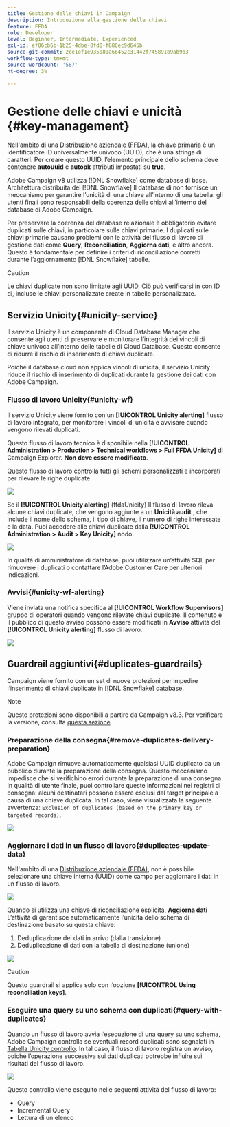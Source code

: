 ```yaml
---
title: Gestione delle chiavi in Campaign
description: Introduzione alla gestione delle chiavi
feature: FFDA
role: Developer
level: Beginner, Intermediate, Experienced
exl-id: ef06cb6b-1b25-4dbe-8fd0-f880ec9d645b
source-git-commit: 2ce1ef1e935080a66452c31442f745891b9ab9b3
workflow-type: tm+mt
source-wordcount: '587'
ht-degree: 3%

---
```


# Gestione delle chiavi e unicità {#key-management}

Nell&#39;ambito di una [Distribuzione aziendale (FFDA)](enterprise-deployment.md), la chiave primaria è un identificatore ID universalmente univoco (UUID), che è una stringa di caratteri. Per creare questo UUID, l’elemento principale dello schema deve contenere **autouuid** e **autopk** attributi impostati su **true**.

Adobe Campaign v8 utilizza [!DNL Snowflake] come database di base. Architettura distribuita del [!DNL Snowflake] Il database di non fornisce un meccanismo per garantire l’unicità di una chiave all’interno di una tabella: gli utenti finali sono responsabili della coerenza delle chiavi all’interno del database di Adobe Campaign.

Per preservare la coerenza del database relazionale è obbligatorio evitare duplicati sulle chiavi, in particolare sulle chiavi primarie. I duplicati sulle chiavi primarie causano problemi con le attività del flusso di lavoro di gestione dati come **Query**, **Reconciliation**, **Aggiorna dati**, e altro ancora. Questo è fondamentale per definire i criteri di riconciliazione corretti durante l’aggiornamento [!DNL Snowflake] tabelle.


>[!CAUTION]
>
>Le chiavi duplicate non sono limitate agli UUID. Ciò può verificarsi in con ID di, incluse le chiavi personalizzate create in tabelle personalizzate.


## Servizio Unicity{#unicity-service}

Il servizio Unicity è un componente di Cloud Database Manager che consente agli utenti di preservare e monitorare l’integrità dei vincoli di chiave univoca all’interno delle tabelle di Cloud Database. Questo consente di ridurre il rischio di inserimento di chiavi duplicate.

Poiché il database cloud non applica vincoli di unicità, il servizio Unicity riduce il rischio di inserimento di duplicati durante la gestione dei dati con Adobe Campaign.

### Flusso di lavoro Unicity{#unicity-wf}

Il servizio Unicity viene fornito con un **[!UICONTROL Unicity alerting]** flusso di lavoro integrato, per monitorare i vincoli di unicità e avvisare quando vengono rilevati duplicati.

Questo flusso di lavoro tecnico è disponibile nella **[!UICONTROL Administration > Production > Technical workflows > Full FFDA Unicity]** di Campaign Explorer. **Non deve essere modificato**.

Questo flusso di lavoro controlla tutti gli schemi personalizzati e incorporati per rilevare le righe duplicate.

![](assets/unicity-alerting-wf.png)

Se il **[!UICONTROL Unicity alerting]** (ffdaUnicity) Il flusso di lavoro rileva alcune chiavi duplicate, che vengono aggiunte a un **Unicità audit** , che include il nome dello schema, il tipo di chiave, il numero di righe interessate e la data. Puoi accedere alle chiavi duplicate dalla **[!UICONTROL Administration > Audit > Key Unicity]** nodo.

![](assets/unicity-table.png)

In qualità di amministratore di database, puoi utilizzare un’attività SQL per rimuovere i duplicati o contattare l’Adobe Customer Care per ulteriori indicazioni.

### Avvisi{#unicity-wf-alerting}

Viene inviata una notifica specifica al **[!UICONTROL Workflow Supervisors]** gruppo di operatori quando vengono rilevate chiavi duplicate. Il contenuto e il pubblico di questo avviso possono essere modificati in **Avviso** attività del **[!UICONTROL Unicity alerting]** flusso di lavoro.

![](assets/wf-alert-activity.png)


## Guardrail aggiuntivi{#duplicates-guardrails}

Campaign viene fornito con un set di nuove protezioni per impedire l’inserimento di chiavi duplicate in [!DNL Snowflake] database.

>[!NOTE]
>
>Queste protezioni sono disponibili a partire da Campaign v8.3. Per verificare la versione, consulta [questa sezione](../start/compatibility-matrix.md#how-to-check-your-campaign-version-and-buildversion)

### Preparazione della consegna{#remove-duplicates-delivery-preparation}

Adobe Campaign rimuove automaticamente qualsiasi UUID duplicato da un pubblico durante la preparazione della consegna. Questo meccanismo impedisce che si verifichino errori durante la preparazione di una consegna. In qualità di utente finale, puoi controllare queste informazioni nei registri di consegna: alcuni destinatari possono essere esclusi dal target principale a causa di una chiave duplicata. In tal caso, viene visualizzata la seguente avvertenza: `Exclusion of duplicates (based on the primary key or targeted records)`.

![](assets/exclusion-duplicates-log.png)

### Aggiornare i dati in un flusso di lavoro{#duplicates-update-data}

Nell&#39;ambito di una [Distribuzione aziendale (FFDA)](enterprise-deployment.md), non è possibile selezionare una chiave interna (UUID) come campo per aggiornare i dati in un flusso di lavoro.

![](assets/update-data-no-internal-key.png)

Quando si utilizza una chiave di riconciliazione esplicita, **Aggiorna dati** L’attività di garantisce automaticamente l’unicità dello schema di destinazione basato su questa chiave:

1. Deduplicazione dei dati in arrivo (dalla transizione)
1. Deduplicazione di dati con la tabella di destinazione (unione)


![](assets/update-data-deduplicate.png)

>[!CAUTION]
>
>Questo guardrail si applica solo con l’opzione **[!UICONTROL Using reconciliation keys]**.


### Eseguire una query su uno schema con duplicati{#query-with-duplicates}

Quando un flusso di lavoro avvia l’esecuzione di una query su uno schema, Adobe Campaign controlla se eventuali record duplicati sono segnalati in [Tabella Unicity controllo](#unicity-wf). In tal caso, il flusso di lavoro registra un avviso, poiché l’operazione successiva sui dati duplicati potrebbe influire sui risultati del flusso di lavoro.

![](assets/query-with-duplicates.png)

Questo controllo viene eseguito nelle seguenti attività del flusso di lavoro:

* Query
* Incremental Query
* Lettura di un elenco